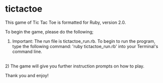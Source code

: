 tictactoe
=========
This game of Tic Tac Toe is formatted for Ruby, version 2.0.

To begin the game, please do the following;

1)  Important: The run file is tictactoe_run.rb.  To begin to run the program, type the following command: 'ruby tictactoe_run.rb' into your Terminal's command line.
<br>
2)  The game will give you further instruction prompts on how to play.

Thank you and enjoy!
